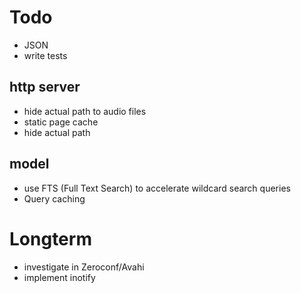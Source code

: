 Todo
====

* JSON
* write tests

http server
-----------
* hide actual path to audio files
* static page cache
* hide actual path

model
-----
* use FTS (Full Text Search) to accelerate wildcard search queries
* Query caching

Longterm
========

* investigate in Zeroconf/Avahi
* implement inotify
